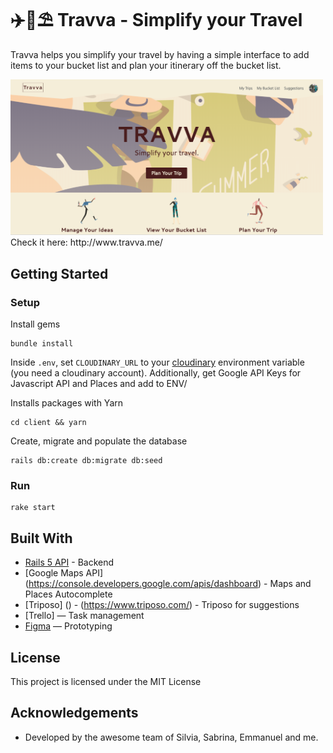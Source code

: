# ✈️🚄⛱ Travva - Simplify your Travel

Travva helps you simplify your travel by having a simple interface to add items to your bucket list and plan your itinerary off the bucket list.

<img src="./Travva.png" width="500" />
Check it here: http://www.travva.me/
 
## Getting Started
### Setup

Install gems
```
bundle install
```
Inside `.env`, set `CLOUDINARY_URL` to your [cloudinary](https://cloudinary.com) environment variable (you need a cloudinary account). Additionally, get Google API Keys for Javascript API and Places and add to ENV/

Installs packages with Yarn
```
cd client && yarn
```

Create, migrate and populate the database
```
rails db:create db:migrate db:seed
```


### Run
```
rake start
```

## Built With
- [Rails 5 API](https://edgeguides.rubyonrails.org/api_app.html) - Backend
- [Google Maps API] (https://console.developers.google.com/apis/dashboard) - Maps and Places Autocomplete
- [Triposo] () - (https://www.triposo.com/) - Triposo for suggestions
- [Trello] — Task management
- [Figma](https://www.figma.com/file/2Hm6kITNlx4NL8T7q2rKtT/TRAVVA?node-id=2%3A0) — Prototyping

## License
This project is licensed under the MIT License

## Acknowledgements
- Developed by the awesome team of Silvia, Sabrina, Emmanuel and me.
